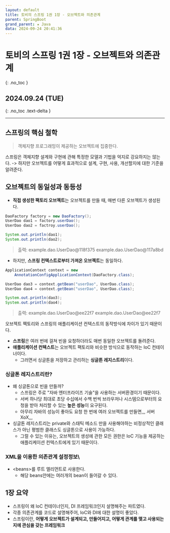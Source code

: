 ```yaml
---
layout: default
title: 토비의 스프링 1권 1장 - 오브젝트와 의존관계
parent: SpringBoot
grand_parent: ★ Java
data: 2024-09-24 20:41:36
---
```


# 토비의 스프링 1권 1장 - 오브젝트와 의존관계
{: .no_toc }

## 2024.09.24 (TUE)
{: .no_toc .text-delta }

---

## 스프링의 핵심 철학
> 객체지향 프로그래밍이 제공하는 오브젝트에 집중한다.

스프링은 객체지향 설계와 구현에 관해 특정한 모델과 기법을 억지로 강요하지는 않는다.
-> 하지만 오브젝트를 어떻게 효과적으로 설계, 구현, 사용, 개선할지에 대한 기준을 알려준다.

## 오브젝트의 동일성과 동등성
- **직접 생성한 팩토리 오브젝트**는 오브젝트를 만들 때, 매번 다른 오브젝트가 생성된다.

```java
DaoFactory factory = new DaoFactory();
UserDao dao1 = factory.userDao();
UserDao dao2 = factroy.userDao();

System.out.println(dao1);
System.out.println(dao2);
```
> 출력: 
> example.dao.UserDao@118f375
> example.dao.UserDao@117a8bd

- 하지만, **스프링 컨텍스트로부터 가져온 오브젝트**는 동일하다.

```java
ApplicationContext context = new
	AnnotationConfigApplicationContext(DaoFactory.class);

UserDao dao3 = context.getBean("userDao", UserDao.class);
UserDao dao4 = context.getBean("userDao", UserDao.class);

System.out.println(dao3);
System.out.println(dao4);
```
> 출력:
> example.dao.UserDao@ee22f7
> example.dao.UserDao@ee22f7

오브젝트 팩토리와 스프링의 애플리케이션 컨텍스트의 동작방식에 차이가 있기 때문이다.
- **스프링**은 여러 번에 걸쳐 빈을 요청하더라도 매번 동일한 오브젝트를 돌려준다.
- **애플리케이션 컨텍스트**는 오브젝트 팩토리와 비슷한 방식으로 동작하는 IoC 컨테이너이다.
	- 그러면서 싱글톤을 저장하고 관리하는 **싱글톤 레지스트리**이다.
### 싱글톤 레지스트리란?
- 왜 싱글톤으로 빈을 만들까?
	- 스프링은 주로 "자바 엔터프라이즈 기술"을 사용하는 서버환경이기 때문이다.
	- 서버 하나당 최대로 초당 수십에서 수백 번씩 브라우저나 시스템으로부터의 요청을 받아 처리할 수 있는 **높은 성능**이 요구된다.
	- 아무리 자바의 성능이 좋아도 요청 한 번에 여러 오브젝트를 만들면,,, 서버 XoX,,,
- 싱글톤 레지스트리는 private와 스태틱 메소드 만을 사용해야하는 비정상적인 클래스가 아닌 평범한 클래스도 싱글톤으로 사용이 가능하다.
	- 그럴 수 있는 이유는, 오브젝트의 생성에 관한 모든 권한은 IoC 기능을 제공하는 애플리케이션 컨텍스트에게 있기 때문이다.
### XML을 이용한 의존관계 설정정보\
- <beans\>를 루트 엘리먼트로 사용한다.
	- 해당 beans안에는 여러개의 bean이 들어갈 수 있다.

## 1장 요약
- 스프링이 왜 IoC 컨테이너인지, DI 프레임워크인지 설명해주는 파트였다.
- 각종 의존관계를 코드로 설명해주어, IoC와 DI에 대한 설명이 좋았다.
- 스프링이란, **어떻게 오브젝트가 설계되고, 만들어지고, 어떻게 관계를 맺고 사용되는지에 관심을 갖는 프레임워크**
